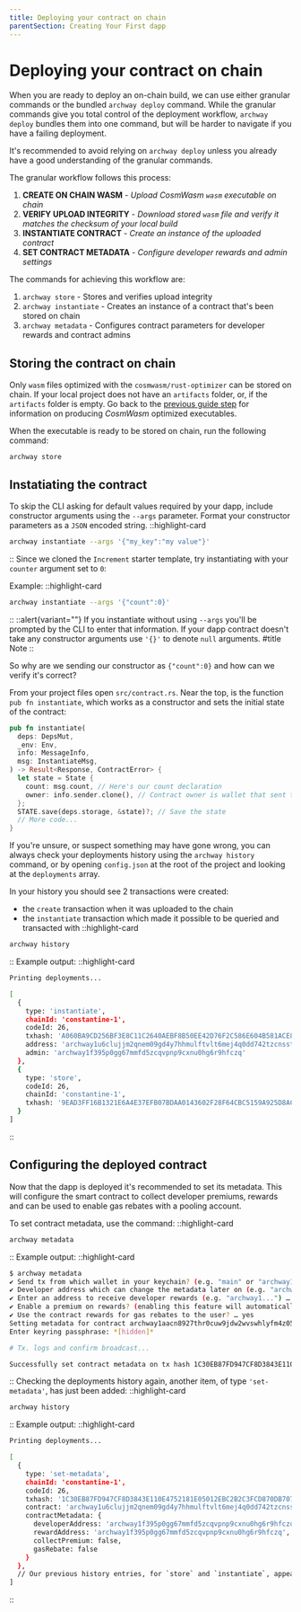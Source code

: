 ```yaml
---
title: Deploying your contract on chain
parentSection: Creating Your First dapp
---
```


# Deploying your contract on chain

When you are ready to deploy an on-chain build, we can use either granular commands or the bundled `archway deploy` command. While the granular commands give you total control of the deployment workflow, `archway deploy` bundles them into one command, but will be harder to navigate if you have a failing deployment.

It's recommended to avoid relying on `archway deploy` unless you already have a good understanding of the granular commands.

The granular workflow follows this process:

1. **CREATE ON CHAIN WASM** - _Upload CosmWasm `wasm` executable on chain_
2. **VERIFY UPLOAD INTEGRITY** - _Download stored `wasm` file and verify it matches the checksum of your local build_
3. **INSTANTIATE CONTRACT** - _Create an instance of the uploaded contract_
4. **SET CONTRACT METADATA** - _Configure developer rewards and admin settings_

The commands for achieving this workflow are:

1. `archway store` - Stores and verifies upload integrity
2. `archway instantiate` - Creates an instance of a contract that's been stored on chain
3. `archway metadata` - Configures contract parameters for developer rewards and contract admins

## Storing the contract on chain

Only `wasm` files optimized with the `cosmwasm/rust-optimizer` can be stored on chain. If your local project does not have an `artifacts` folder, or, if the `artifacts` folder is empty. Go back to the [previous guide step](./wasm.md) for information on producing _CosmWasm_ optimized executables.

When the executable is ready to be stored on chain, run the following command:

```
archway store
```

## Instatiating the contract

To skip the CLI asking for default values required by your dapp, include constructor arguments using the `--args` parameter. Format your constructor parameters as a `JSON` encoded string.
::highlight-card

```bash
archway instantiate --args '{"my_key":"my value"}'
```

::
Since we cloned the `Increment` starter template, try instantiating with your `counter` argument set to `0`:

Example:
::highlight-card

```bash
archway instantiate --args '{"count":0}'
```

::
::alert{variant=""}
If you instantiate without using `--args` you'll be prompted by the CLI to enter that information. If your dapp contract doesn't take any constructor arguments use `'{}'` to denote `null` arguments.
#title
Note
::

So why are we sending our constructor as `{"count":0}` and how can we verify it's correct?

From your project files open `src/contract.rs`. Near the top, is the function `pub fn instantiate`, which works as a constructor and sets the initial state of the contract:

```rust
pub fn instantiate(
  deps: DepsMut,
  _env: Env,
  info: MessageInfo,
  msg: InstantiateMsg,
) -> Result<Response, ContractError> {
  let state = State {
    count: msg.count, // Here's our count declaration
    owner: info.sender.clone(), // Contract owner is wallet that sent tx
  };
  STATE.save(deps.storage, &state)?; // Save the state
  // More code...
}
```

If you're unsure, or suspect something may have gone wrong, you can always check your deployments history using the `archway history` command, or by opening `config.json` at the root of the project and looking at the `deployments` array.

In your history you should see 2 transactions were created:

- the `create` transaction when it was uploaded to the chain
- the `instantiate` transaction which made it possible to be queried and transacted with
  ::highlight-card

```bash
archway history
```

::
Example output:
::highlight-card

```bash
Printing deployments...

[
  {
    type: 'instantiate',
    chainId: 'constantine-1',
    codeId: 26,
    txhash: 'A060BA9CD256BF3E8C11C2640AEBF8B50EE42D76F2C586E604B581ACE834C76B',
    address: 'archway1u6clujjm2qnem09gd4y7hhmulftvlt6mej4q0dd742tzcnsstt2q70lpu6',
    admin: 'archway1f395p0gg67mmfd5zcqvpnp9cxnu0hg6r9hfczq'
  },
  {
    type: 'store',
    codeId: 26,
    chainId: 'constantine-1',
    txhash: '9EAD3FF16B1321E6A4E37EFB07BDAA0143602F28F64CBC5159A925D8ACEB7528'
  }
]
```

::

## Configuring the deployed contract

Now that the dapp is deployed it's recommended to set its metadata. This will configure the smart contract to collect developer premiums, rewards and can be used to enable gas rebates with a pooling account.

To set contract metadata, use the command:
::highlight-card

```bash
archway metadata
```

::
Example output:
::highlight-card

```bash
$ archway metadata
✔ Send tx from which wallet in your keychain? (e.g. "main" or "archway1...") … docker
✔ Developer address which can change the metadata later on (e.g. "archway1...") … archway1f395p0gg67mmfd5zcqvpnp9cxnu0hg6r9hfczq
✔ Enter an address to receive developer rewards (e.g. "archway1...") … archway1f395p0gg67mmfd5zcqvpnp9cxnu0hg6r9hfczq
✔ Enable a premium on rewards? (enabling this feature will automatically disable gas rebate) … no
✔ Use the contract rewards for gas rebates to the user? … yes
Setting metadata for contract archway1aacn8927thr0cuw9jdw2wvswhlyfm4z05e6uhtr2hqx6wkgq5enszqhhvx on constantine-1...
Enter keyring passphrase: *[hidden]*

# Tx. logs and confirm broadcast...

Successfully set contract metadata on tx hash 1C30EB87FD947CF8D3843E110E4752181E05012EBC2B2C3FCD870DB707EB36F3
```

::
Checking the deployments history again, another item, of type `'set-metadata'`, has just been added:
::highlight-card

```bash
archway history
```

::
Example output:
::highlight-card

```bash
Printing deployments...

[
  {
    type: 'set-metadata',
    chainId: 'constantine-1',
    codeId: 26,
    txhash: '1C30EB87FD947CF8D3843E110E4752181E05012EBC2B2C3FCD870DB707EB36F3',
    contract: 'archway1u6clujjm2qnem09gd4y7hhmulftvlt6mej4q0dd742tzcnsstt2q70lpu6',
    contractMetadata: {
      developerAddress: 'archway1f395p0gg67mmfd5zcqvpnp9cxnu0hg6r9hfczq',
      rewardAddress: 'archway1f395p0gg67mmfd5zcqvpnp9cxnu0hg6r9hfczq',
      collectPremium: false,
      gasRebate: false
    }
  },
  // Our previous history entries, for `store` and `instantiate`, appear below...
]
```

::
